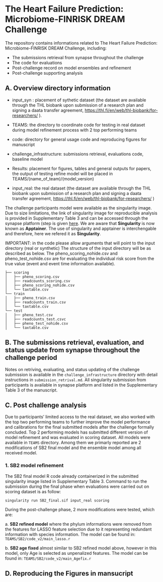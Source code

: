 # The Heart Failure Prediction: Microbiome-FINRISK DREAM Challenge

The repository contains informations related to The Heart Failure Prediction: Microbiome-FINRISK DREAM Challenge, including:
* The submissions retrieval from synapse throughout the challenge
* The code for evaluations
* Post-challenge record on model ensembles and refinement
* Post-challenge supporting analysis

## A. Overview directory information

* input_syn : placement of sythetic dataset (the dataset are available through the THL biobank upon submission of a research plan and signing a daata transfer agreement, https://thl.fi/en/web/thl-biobank/for-researchers/ ).

* TEAMS: the directory to coordinate  code for testing in real dataset during model refinement process with 2 top performing teams

* code: directory for general usage code and reproducing figures for manuscript

* challenge_infrastructure: submissions retrieval, evaluations code, baseline model

* Results: placement for figures, tables and general outputs for papers, the output of testing refine model will be placed in TEAMS/(name_of_team)/(model_version)

* input_real: the real dataset (the dataset are available through the THL biobank upon submission of a research plan and signing a daata transfer agreement, https://thl.fi/en/web/thl-biobank/for-researchers/ )

The challenge participants model were available as the singularity image. Due to size limitations, the link of singularity image for reproducible analysis is provided in Supplementary Table 3 and can be accessed through the synapse platform (step is given [here](https://help.synapse.org/docs/Downloading-Data-Programmatically.2003796248.html). We are aware that **Singularity** is now known as **Apptainer**. The use of singularity and apptainer is interchengable and therefore, here we refered it as **Singularity**.

IMPORTANT: in the code please allow arguments that will point to the input directory (real or synthetic)
The structure of the input directory will be as described as below. The pheno_scoring_nohide.csv and  pheno_test_nohide.csv are for evaluating the individual risk score from the true value (event and event time information available).

```
├── scoring
│   ├── pheno_scoring.csv
│   ├── readcounts_scoring.csv
│   ├── pheno_scoring_nohide.csv
│   └── taxtable.csv
└── train
│   ├── pheno_train.csv
│   ├── readcounts_train.csv
│   └── taxtable.csv
└── test
│   ├── pheno_test.csv
│   ├── readcounts_test.csvc
│   ├── pheno_test_nohide.csv
│   └── taxtable.csv
```

## B. The submissions retrieval, evaluation, and status update from synapse throughout the challenge period

Notes on retriving, evaluating, and status updating of the challenge submission is available in the `challenge_infrastructure` directory with detail instructions in `submission_retrival.md`.
All singularity submission from participants is available in synapse platform and listed in the Supplementary Table 3 of the manuscript.

## C. Post challenge analysis

Due to participants’ limited access to the real dataset, we also worked with the top two performing teams to further improve the model performance and calibrations for the final submitted models after the challenge formally concluded. Top 2 performing models has submitted different version of model refinement and was evaluated in scoring dataset. All models were available in `TEAMS` directory. Among them we primarly reported are 2 modifications of SB2 final model and the ensemble model among all received model. 

### 1. SB2 model refinement

The SB2 final model R code already containerized in the submitted singularity image listed in Supplementary Table 3.
Command to run the submission during the final phase when evaluations were carried out on scoring dataset is as follow:

```
singularity run SB2_final.sif input_real scoring
```
During the post-challenge phase, 2 more modifications were tested, which are:

a. **SB2 refined model** where the phylum informations were removed from the features for LASSO feature selection due to it representing redundant information with species information. The model can be found in: `TEAMS/SB2/code_v2/main_lasso.r`

b. **SB2 age fixed** almost similar to SB2 refined model above, however in this model, only Age is selected as unpenalized features. The model can be found in: `TEAMS/SB2/code_v2/main_Agefix.r`


## D. Reproducing the Figures in mansucript




